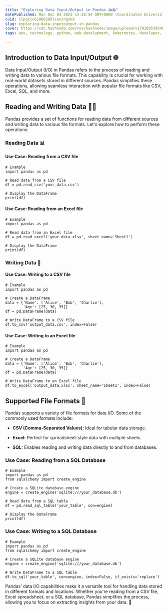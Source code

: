 ```yaml
---
title: "Exploring Data Input/Output in Pandas 📥📤"
datePublished: Mon Dec 04 2023 13:10:54 GMT+0000 (Coordinated Universal Time)
cuid: clpqxjc61000209lcavzngvk9
slug: exploring-data-inputoutput-in-pandas
cover: https://cdn.hashnode.com/res/hashnode/image/upload/v1701695393482/5e3a2755-465b-4be1-969a-ec9c0e31ff58.gif
tags: aws, technology, python, web-development, kubernetes, developer, python3, pandas, devops, technical-writing-1, 90daysofdevops

---
```


## Introduction to Data Input/Output 🌐

Data Input/Output (I/O) in Pandas refers to the process of reading and writing data to various file formats. This capability is crucial for working with real-world datasets stored in different sources. Pandas simplifies these operations, allowing seamless interaction with popular file formats like CSV, Excel, SQL, and more.

## Reading and Writing Data 📖📝

Pandas provides a set of functions for reading data from different sources and writing data to various file formats. Let's explore how to perform these operations:

### Reading Data 📊

#### Use Case: Reading from a CSV file

```plaintext
# Example
import pandas as pd

# Read data from a CSV file
df = pd.read_csv('your_data.csv')

# Display the DataFrame
print(df)
```

#### Use Case: Reading from an Excel file

```plaintext
# Example
import pandas as pd

# Read data from an Excel file
df = pd.read_excel('your_data.xlsx', sheet_name='Sheet1')

# Display the DataFrame
print(df)
```

### Writing Data 📝

#### Use Case: Writing to a CSV file

```plaintext
# Example
import pandas as pd

# Create a DataFrame
data = {'Name': ['Alice', 'Bob', 'Charlie'],
        'Age': [25, 30, 35]}
df = pd.DataFrame(data)

# Write DataFrame to a CSV file
df.to_csv('output_data.csv', index=False)
```

#### Use Case: Writing to an Excel file

```plaintext
# Example
import pandas as pd

# Create a DataFrame
data = {'Name': ['Alice', 'Bob', 'Charlie'],
        'Age': [25, 30, 35]}
df = pd.DataFrame(data)

# Write DataFrame to an Excel file
df.to_excel('output_data.xlsx', sheet_name='Sheet1', index=False)
```

## Supported File Formats 📄

Pandas supports a variety of file formats for data I/O. Some of the commonly used formats include:

* **CSV (Comma-Separated Values):** Ideal for tabular data storage.
    
* **Excel:** Perfect for spreadsheet-style data with multiple sheets.
    
* **SQL:** Enables reading and writing data directly to and from databases.
    

### Use Case: Reading from a SQL Database

```plaintext
# Example
import pandas as pd
from sqlalchemy import create_engine

# Create a SQLite database engine
engine = create_engine('sqlite:///your_database.db')

# Read data from a SQL table
df = pd.read_sql_table('your_table', con=engine)

# Display the DataFrame
print(df)
```

### Use Case: Writing to a SQL Database

```plaintext
# Example
import pandas as pd
from sqlalchemy import create_engine

# Create a SQLite database engine
engine = create_engine('sqlite:///your_database.db')

# Write DataFrame to a SQL table
df.to_sql('your_table', con=engine, index=False, if_exists='replace')
```

Pandas' data I/O capabilities make it a versatile tool for handling data stored in different formats and locations. Whether you're reading from a CSV file, Excel spreadsheet, or a SQL database, Pandas simplifies the process, allowing you to focus on extracting insights from your data. 🚀